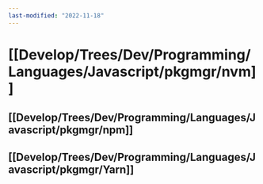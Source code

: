 ```yaml
---
last-modified: "2022-11-18"
---
```

# [[Develop/Trees/Dev/Programming/Languages/Javascript/pkgmgr/nvm]]
## [[Develop/Trees/Dev/Programming/Languages/Javascript/pkgmgr/npm]]
## [[Develop/Trees/Dev/Programming/Languages/Javascript/pkgmgr/Yarn]]

